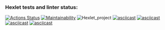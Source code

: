 ### Hexlet tests and linter status:
[![Actions Status](https://github.com/bapplesova/python-project-lvl1/workflows/hexlet-check/badge.svg)](https://github.com/bapplesova/python-project-lvl1/actions)
[![Maintainability](https://api.codeclimate.com/v1/badges/a99a88d28ad37a79dbf6/maintainability)](https://codeclimate.com/github/codeclimate/codeclimate/maintainability)
![Hexlet_project](https://github.com/bappleova/python-project-lvl1/workflows/puci/badge.svg)
[![asciicast](https://asciinema.org/a/LFYDTyZNnvMbpiRAvxFHJ7tu9.svg)](https://asciinema.org/a/LFYDTyZNnvMbpiRAvxFHJ7tu9)
[![asciicast](https://asciinema.org/a/rNiAVvnZWyBL1GiiH43OdEOGH.svg)](https://asciinema.org/a/rNiAVvnZWyBL1GiiH43OdEOGH)
[![asciicast](https://asciinema.org/a/NQRzjVy7Pyesmt6eVDBxkVjaP.svg)](https://asciinema.org/a/NQRzjVy7Pyesmt6eVDBxkVjaP)
[![asciicast](https://asciinema.org/a/ZK5VCCnCBfDPTukftZH2zt2aA.svg)](https://asciinema.org/a/ZK5VCCnCBfDPTukftZH2zt2aA)
